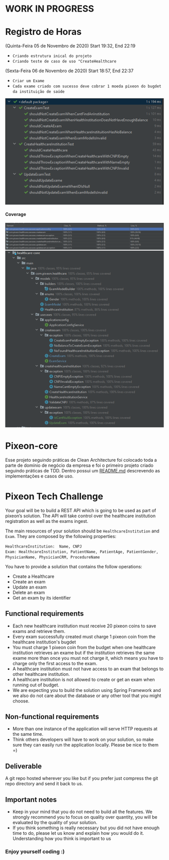 # WORK IN PROGRESS
# Registro de Horas
(Quinta-Feira 05 de Novembro de 2020) Start 19:32, End 22:19
 - `Criando estrutura inical do projeto`
 - `Criando teste de caso de uso "CreateHealthcare`
 
 (Sexta-Feira 06 de Novembro de 2020) Start 18:57, End 22:37
 - `Criar um Exame`
 - `Cada exame criado com sucesso deve cobrar 1 moeda pixeon do bugdet da instituição de saúde`
 
  ![](resources/coverage-tests.PNG)
 #### Coverage
  ![](resources/coverage-usecase-createhealthcare.PNG)
  ![](resources/coverage-packages.PNG)
 
# Pixeon-core
Esse projeto seguindo práticas de Clean Architecture foi colocado toda a parte de domínio de negócio da empresa
e foi o primeiro projeto criado seguindo práticas de TDD. Dentro possui um [README.md](/healthcare-core/README.md) descrevendo as implementações
e casos de uso.

















#


# Pixeon Tech Challenge

Your goal will be to build a REST API which is going to be used as part of pixeon’s solution. The API will take control over the healthcare institution registration as well as the exams ingest. 

The main resources of your solution should be `HealthcareInstitution` and  `Exam`. They are composed by the following properties: 

``HealthcareInstitution:  Name, CNPJ``  
``Exam: HealthcareInstitution, PatientName, PatientAge, PatientGender, PhysicianName, PhysicianCRM, ProcedureName``

You have to provide a solution that contains the follow operations: 

  * Create a Healthcare
  * Create an exam
  * Update an exam
  * Delete an exam 
  * Get an exam by its identifier

## Functional requirements

 * Each new healthcare institution must receive 20 pixeon coins to save exams and retrieve them.
 * Every exam successfully created must charge 1 pixeon coin from the healthcare institution's bugdet
 * You must charge 1 pixeon coin from the budget when one healthcare institution retrieves an exame but if the institution retrieves the same exame more than once you must not charge it, which means you have to charge only the first access to the exam.
 * A healthcare institution must not have access to an exam that belongs to other healthcare institution.
 * A healthcare institution is not allowed to create or get an exam when running out of budget. 
 * We are expecting you to build the solution using Spring Framework and we also do not care about the database or any other tool that you might choose.


## Non-functional requirements
 
 * More than one instance of the application will serve HTTP requests at the same time.
 * Think others developers will have to work on your solution, so make sure they can easily run the application locally. Please be nice to them  =)  

## Deliverable

A git repo hosted wherever you like but if you prefer just compress the git repo directory and send it back to us.

## Important notes

* Keep in your mind that you do not need to build all the features. We strongly recommend you to focus on quality over quantity, you will be evaluated by the quality of your solution.  
* If you think something is really necessary but you did not have enough time to do, please let us know and explain how you would do it. Understanding how you think is important to us 


### Enjoy yourself coding :)

